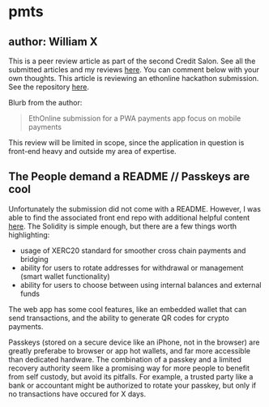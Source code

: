 # pmts
## author: William X

This is a peer review article as part of the second Credit Salon. See all the submitted articles and my reviews [here](https://onetruekirk.github.io/). You can comment below with your own thoughts. This article is reviewing an ethonline hackathon submission. See the repository [here](https://github.com/mergd/pmnts-ethonline).

Blurb from the author:

>EthOnline submission for a PWA payments app focus on mobile payments

This review will be limited in scope, since the application in question is front-end heavy and outside my area of expertise.

## The People demand a README // Passkeys are cool

Unfortunately the submission did not come with a README. However, I was able to find the associated front end repo with additional helpful content [here](https://github.com/mergd/qr-pmnts-ethonline). The Solidity is simple enough, but there are a few things worth highlighting:

* usage of XERC20 standard for smoother cross chain payments and bridging
* ability for users to rotate addresses for withdrawal or management (smart wallet functionality)
* ability for users to choose between using internal balances and external funds

The web app has some cool features, like an embedded wallet that can send transactions, and the ability to generate QR codes for crypto payments.

Passkeys (stored on a secure device like an iPhone, not in the browser) are greatly preferabe to browser or app hot wallets, and far more accessible than dedicated hardware. The combination of a passkey and a limited recovery authority seem like a promising way for more people to benefit from self custody, but avoid its pitfalls. For example, a trusted party like a bank or accountant might be authorized to rotate your passkey, but only if no transactions have occured for X days.

<script src="https://utteranc.es/client.js"
        repo="OneTrueKirk/onetruekirk.github.io"
        issue-term="pathname"
        label="comment"
        theme="github-light"
        crossorigin="anonymous"
        async>
</script>